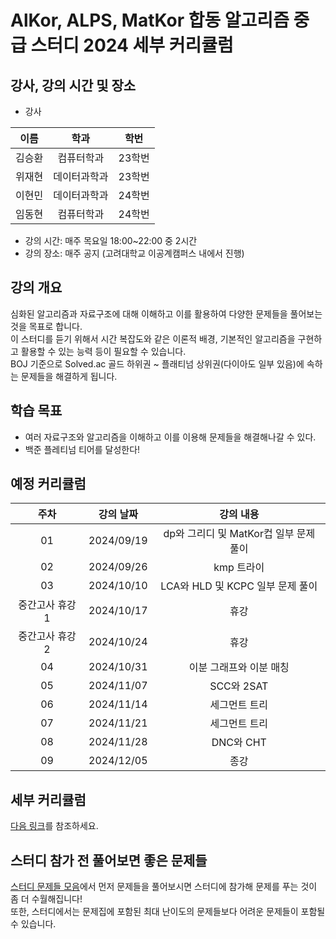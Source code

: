 # AlKor, ALPS, MatKor 합동 알고리즘 중급 스터디 2024 세부 커리큘럼 

## 강사, 강의 시간 및 장소

* 강사

| 이름 | 학과 | 학번 |  
| :---: | :---------: | :---: |
| 김승환 | 컴퓨터학과 | 23학번 |
| 위재현 | 데이터과학과 | 23학번 |
| 이현민 | 데이터과학과 | 24학번 |
| 임동현 | 컴퓨터학과 | 24학번 |

* 강의 시간: 매주 목요일 18:00~22:00 중 2시간
* 강의 장소: 매주 공지 (고려대학교 이공계캠퍼스 내에서 진행)

## 강의 개요

심화된 알고리즘과 자료구조에 대해 이해하고 이를 활용하여 다양한 문제들을 풀어보는 것을 목표로 합니다.    
이 스터디를 듣기 위해서 시간 복잡도와 같은 이론적 배경, 기본적인 알고리즘을 구현하고 활용할 수 있는 능력 등이 필요할 수 있습니다.    
BOJ 기준으로 Solved.ac 골드 하위권 ~ 플래티넘 상위권(다이아도 일부 있음)에 속하는 문제들을 해결하게 됩니다.    

## 학습 목표

- 여러 자료구조와 알고리즘을 이해하고 이를 이용해 문제들을 해결해나갈 수 있다.
- 백준 플레티넘 티어를 달성한다!

## 예정 커리큘럼

| 주차 | 강의 날짜 |              강의 내용                |
| :--: | :------: |:--------------------------------------------: | 
| 01 | 2024/09/19 | dp와 그리디 및 MatKor컵 일부 문제 풀이 |
| 02 | 2024/09/26 | kmp 트라이 |  |
| 03 | 2024/10/10 | LCA와 HLD 및 KCPC 일부 문제 풀이 |  |
| 중간고사 휴강 1 | 2024/10/17 | 휴강 |  |
| 중간고사 휴강 2 | 2024/10/24 | 휴강 |  |
| 04 | 2024/10/31 | 이분 그래프와 이분 매칭 |  |
| 05 | 2024/11/07 | SCC와 2SAT |  |
| 06 | 2024/11/14 | 세그먼트 트리  |  |
| 07 | 2024/11/21 | 세그먼트 트리 |  |
| 08 | 2024/11/28 | DNC와 CHT |  |
| 09 | 2024/12/05 | 종강 |  |

## 세부 커리큘럼

[다음 링크](https://github.com/ALPS-Study/Introduction/blob/master/2024-2R/0x02%20%EC%A4%91%EA%B8%89%20%EC%8A%A4%ED%84%B0%EB%94%94/2024_syllabus.md)를 참조하세요.

## 스터디 참가 전 풀어보면 좋은 문제들

[스터디 문제들 모음](https://www.acmicpc.net/workbook/view/20433)에서 먼저 문제들을 풀어보시면 스터디에 참가해 문제를 푸는 것이 좀 더 수월해집니다!   
또한, 스터디에서는 문제집에 포함된 최대 난이도의 문제들보다 어려운 문제들이 포함될 수 있습니다.
